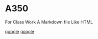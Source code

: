 # A350
For Class Work
A Markdown file
Like HTML

<a href="http://google.com">google</a>
  [google](http://google.com)
